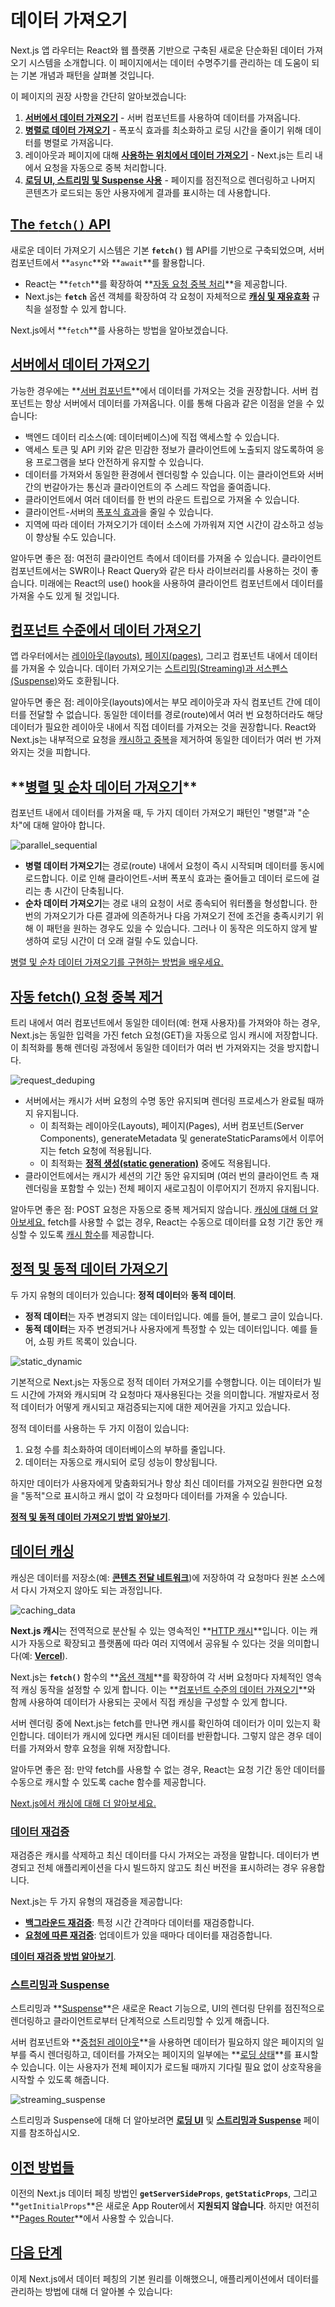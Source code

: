 # 데이터 가져오기

Next.js 앱 라우터는 React와 웹 플랫폼 기반으로 구축된 새로운 단순화된 데이터 가져오기 시스템을 소개합니다. 이 페이지에서는 데이터 수명주기를 관리하는 데 도움이 되는 기본 개념과 패턴을 살펴볼 것입니다.

이 페이지의 권장 사항을 간단히 알아보겠습니다:

1. **[서버에서 데이터 가져오기](https://nextjs.org/docs/app/building-your-application/data-fetching#fetching-data-on-the-server)** - 서버 컴포넌트를 사용하여 데이터를 가져옵니다.
2. **[병렬로 데이터 가져오기](https://nextjs.org/docs/app/building-your-application/data-fetching#parallel-and-sequential-data-fetching)** - 폭포식 효과를 최소화하고 로딩 시간을 줄이기 위해 데이터를 병렬로 가져옵니다.
3. 레이아웃과 페이지에 대해 **[사용하는 위치에서 데이터 가져오기](https://nextjs.org/docs/app/building-your-application/data-fetching#automatic-fetch-request-deduping)** - Next.js는 트리 내에서 요청을 자동으로 중복 처리합니다.
4. **[로딩 UI, 스트리밍 및 Suspense 사용](https://nextjs.org/docs/app/building-your-application/data-fetching#streaming-and-suspense)** - 페이지를 점진적으로 렌더링하고 나머지 콘텐츠가 로드되는 동안 사용자에게 결과를 표시하는 데 사용합니다.

## **[The `fetch()` API](https://nextjs.org/docs/app/building-your-application/data-fetching#the-fetch-api)**

새로운 데이터 가져오기 시스템은 기본 **`fetch()`** 웹 API를 기반으로 구축되었으며, 서버 컴포넌트에서 **`async`**와 **`await`**를 활용합니다.

- React는 **`fetch`**를 확장하여 **[자동 요청 중복 처리](https://nextjs.org/docs/app/building-your-application/data-fetching#automatic-fetch-request-deduping)**을 제공합니다.
- Next.js는 **`fetch`** 옵션 객체를 확장하여 각 요청이 자체적으로 **[캐싱 및 재유효화](https://nextjs.org/docs/app/building-your-application/data-fetching/caching)** 규칙을 설정할 수 있게 합니다.

Next.js에서 **`fetch`**를 사용하는 방법을 알아보겠습니다.

## **[서버에서 데이터 가져오기](https://nextjs.org/docs/app/building-your-application/data-fetching#fetching-data-on-the-server)**

가능한 경우에는 **[서버 컴포넌트](https://nextjs.org/docs/getting-started/react-essentials#server-components)**에서 데이터를 가져오는 것을 권장합니다. 서버 컴포넌트는 항상 서버에서 데이터를 가져옵니다. 이를 통해 다음과 같은 이점을 얻을 수 있습니다:

- 백엔드 데이터 리소스(예: 데이터베이스)에 직접 액세스할 수 있습니다.
- 액세스 토큰 및 API 키와 같은 민감한 정보가 클라이언트에 노출되지 않도록하여 응용 프로그램을 보다 안전하게 유지할 수 있습니다.
- 데이터를 가져와서 동일한 환경에서 렌더링할 수 있습니다. 이는 클라이언트와 서버 간의 번갈아가는 통신과 클라이언트의 주 스레드 작업을 줄여줍니다.
- 클라이언트에서 여러 데이터를 한 번의 라운드 트립으로 가져올 수 있습니다.
- 클라이언트-서버의 [폭포식 효과](https://nextjs.org/docs/app/building-your-application/data-fetching#parallel-and-sequential-data-fetching)을 줄일 수 있습니다.
- 지역에 따라 데이터 가져오기가 데이터 소스에 가까워져 지연 시간이 감소하고 성능이 향상될 수도 있습니다.

알아두면 좋은 점: 여전히 클라이언트 측에서 데이터를 가져올 수 있습니다. 클라이언트 컴포넌트에서는 SWR이나 React Query와 같은 타사 라이브러리를 사용하는 것이 좋습니다. 미래에는 React의 use() hook을 사용하여 클라이언트 컴포넌트에서 데이터를 가져올 수도 있게 될 것입니다.

## **[컴포넌트 수준에서 데이터 가져오기](https://nextjs.org/docs/app/building-your-application/data-fetching#fetching-data-at-the-component-level)**

앱 라우터에서는 [레이아웃(layouts)](https://nextjs.org/docs/app/building-your-application/routing/pages-and-layouts#layouts), [페이지(pages)](https://nextjs.org/docs/app/building-your-application/routing/pages-and-layouts#pages), 그리고 컴포넌트 내에서 데이터를 가져올 수 있습니다. 데이터 가져오기는 [스트리밍(Streaming)과 서스펜스(Suspense)](https://nextjs.org/docs/app/building-your-application/data-fetching#streaming-and-suspense)와도 호환됩니다.

알아두면 좋은 점: 레이아웃(layouts)에서는 부모 레이아웃과 자식 컴포넌트 간에 데이터를 전달할 수 없습니다. 동일한 데이터를 경로(route)에서 여러 번 요청하더라도 해당 데이터가 필요한 레이아웃 내에서 직접 데이터를 가져오는 것을 권장합니다. React와 Next.js는 내부적으로 요청을 [캐시하고 중복](https://nextjs.org/docs/app/building-your-application/data-fetching#automatic-fetch-request-deduping)을 제거하여 동일한 데이터가 여러 번 가져와지는 것을 피합니다.

## \***\*[병렬 및 순차 데이터 가져오기](https://nextjs.org/docs/app/building-your-application/data-fetching#parallel-and-sequential-data-fetching)\*\***

컴포넌트 내에서 데이터를 가져올 때, 두 가지 데이터 가져오기 패턴인 "병렬"과 "순차"에 대해 알아야 합니다.

![parallel_sequential](nextjsdocs/BuildingYourApplication/DataFetching/assets/DataFetching/1.png)

- **병렬 데이터 가져오기**는 경로(route) 내에서 요청이 즉시 시작되며 데이터를 동시에 로드합니다. 이로 인해 클라이언트-서버 폭포식 효과는 줄어들고 데이터 로드에 걸리는 총 시간이 단축됩니다.
- **순차 데이터 가져오기**는 경로 내의 요청이 서로 종속되어 워터폴을 형성합니다. 한 번의 가져오기가 다른 결과에 의존하거나 다음 가져오기 전에 조건을 충족시키기 위해 이 패턴을 원하는 경우도 있을 수 있습니다. 그러나 이 동작은 의도하지 않게 발생하여 로딩 시간이 더 오래 걸릴 수도 있습니다.

[병렬 및 순차 데이터 가져오기를 구현하는 방법을 배우세요.](https://nextjs.org/docs/app/building-your-application/data-fetching/fetching#data-fetching-patterns)

## **[자동 fetch() 요청 중복 제거](https://nextjs.org/docs/app/building-your-application/data-fetching#automatic-fetch-request-deduping)**

트리 내에서 여러 컴포넌트에서 동일한 데이터(예: 현재 사용자)를 가져와야 하는 경우, Next.js는 동일한 입력을 가진 fetch 요청(GET)을 자동으로 임시 캐시에 저장합니다. 이 최적화를 통해 렌더링 과정에서 동일한 데이터가 여러 번 가져와지는 것을 방지합니다.

![request_deduping](nextjsdocs/BuildingYourApplication/DataFetching/assets/DataFetching/2.png)

- 서버에서는 캐시가 서버 요청의 수명 동안 유지되며 렌더링 프로세스가 완료될 때까지 유지됩니다.
  - 이 최적화는 레이아웃(Layouts), 페이지(Pages), 서버 컴포넌트(Server Components), generateMetadata 및 generateStaticParams에서 이루어지는 fetch 요청에 적용됩니다.
  - 이 최적화는 **[정적 생성(static generation)](https://nextjs.org/docs/app/building-your-application/rendering#static-rendering)** 중에도 적용됩니다.
- 클라이언트에서는 캐시가 세션의 기간 동안 유지되며 (여러 번의 클라이언트 측 재렌더링을 포함할 수 있는) 전체 페이지 새로고침이 이루어지기 전까지 유지됩니다.

알아두면 좋은 점: POST 요청은 자동으로 중복 제거되지 않습니다. [캐싱에 대해 더 알아보세요.](https://nextjs.org/docs/app/building-your-application/data-fetching/caching)
fetch를 사용할 수 없는 경우, React는 수동으로 데이터를 요청 기간 동안 캐싱할 수 있도록 [캐시 함수](https://nextjs.org/docs/app/building-your-application/data-fetching/caching#react-cache)를 제공합니다.

## **[정적 및 동적 데이터 가져오기](https://nextjs.org/docs/app/building-your-application/data-fetching#static-and-dynamic-data-fetching)**

두 가지 유형의 데이터가 있습니다: **정적 데이터**와 **동적 데이터**.

- **정적 데이터**는 자주 변경되지 않는 데이터입니다. 예를 들어, 블로그 글이 있습니다.
- **동적 데이터**는 자주 변경되거나 사용자에게 특정할 수 있는 데이터입니다. 예를 들어, 쇼핑 카트 목록이 있습니다.

![static_dynamic](nextjsdocs/BuildingYourApplication/DataFetching/assets/DataFetching/3.png)

기본적으로 Next.js는 자동으로 정적 데이터 가져오기를 수행합니다. 이는 데이터가 빌드 시간에 가져와 캐시되며 각 요청마다 재사용된다는 것을 의미합니다. 개발자로서 정적 데이터가 어떻게 캐시되고 재검증되는지에 대한 제어권을 가지고 있습니다.

정적 데이터를 사용하는 두 가지 이점이 있습니다:

1. 요청 수를 최소화하여 데이터베이스의 부하를 줄입니다.
2. 데이터는 자동으로 캐시되어 로딩 성능이 향상됩니다.

하지만 데이터가 사용자에게 맞춤화되거나 항상 최신 데이터를 가져오길 원한다면 요청을 "동적"으로 표시하고 캐시 없이 각 요청마다 데이터를 가져올 수 있습니다.

**[정적 및 동적 데이터 가져오기 방법 알아보기](https://nextjs.org/docs/app/building-your-application/data-fetching/fetching#static-data-fetching)**.

## **[데이터 캐싱](https://nextjs.org/docs/app/building-your-application/data-fetching#caching-data)**

캐싱은 데이터를 저장소(예: **[콘텐츠 전달 네트워크](https://vercel.com/docs/concepts/edge-network/overview)**)에 저장하여 각 요청마다 원본 소스에서 다시 가져오지 않아도 되는 과정입니다.

![caching_data](nextjsdocs/BuildingYourApplication/DataFetching/assets/DataFetching/4.png)

**Next.js 캐시**는 전역적으로 분산될 수 있는 영속적인 **[HTTP 캐시](https://developer.mozilla.org/en-US/docs/Web/HTTP/Caching)**입니다. 이는 캐시가 자동으로 확장되고 플랫폼에 따라 여러 지역에서 공유될 수 있다는 것을 의미합니다(예: **[Vercel](https://vercel.com/docs/concepts/next.js/overview)**).

Next.js는 **`fetch()`** 함수의 **[옵션 객체](https://developer.mozilla.org/en-US/docs/Web/API/fetch#:~:text=preflight%20requests.-,cache,-A%20string%20indicating)**를 확장하여 각 서버 요청마다 자체적인 영속적 캐싱 동작을 설정할 수 있게 합니다. 이는 **[컴포넌트 수준의 데이터 가져오기](https://nextjs.org/docs/app/building-your-application/data-fetching#fetching-data-at-the-component-level)**와 함께 사용하여 데이터가 사용되는 곳에서 직접 캐싱을 구성할 수 있게 합니다.

서버 렌더링 중에 Next.js는 fetch를 만나면 캐시를 확인하여 데이터가 이미 있는지 확인합니다. 데이터가 캐시에 있다면 캐시된 데이터를 반환합니다. 그렇지 않은 경우 데이터를 가져와서 향후 요청을 위해 저장합니다.

알아두면 좋은 점: 만약 fetch를 사용할 수 없는 경우, React는 요청 기간 동안 데이터를 수동으로 캐시할 수 있도록 cache 함수를 제공합니다.

[Next.js에서 캐싱에 대해 더 알아보세요.](https://nextjs.org/docs/app/building-your-application/data-fetching/caching)

### **[데이터 재검증](https://nextjs.org/docs/app/building-your-application/data-fetching#revalidating-data)**

재검증은 캐시를 삭제하고 최신 데이터를 다시 가져오는 과정을 말합니다. 데이터가 변경되고 전체 애플리케이션을 다시 빌드하지 않고도 최신 버전을 표시하려는 경우 유용합니다.

Next.js는 두 가지 유형의 재검증을 제공합니다:

- **[백그라운드 재검증](https://nextjs.org/docs/app/building-your-application/data-fetching/revalidating#background-revalidation)**: 특정 시간 간격마다 데이터를 재검증합니다.
- **[요청에 따른 재검증](https://nextjs.org/docs/app/building-your-application/data-fetching/revalidating#on-demand-revalidation)**: 업데이트가 있을 때마다 데이터를 재검증합니다.

**[데이터 재검증 방법 알아보기](https://nextjs.org/docs/app/building-your-application/data-fetching/revalidating)**.

### **[스트리밍과 Suspense](https://nextjs.org/docs/app/building-your-application/data-fetching#streaming-and-suspense)**

스트리밍과 **[Suspense](https://react.dev/reference/react/Suspense)**은 새로운 React 기능으로, UI의 렌더링 단위를 점진적으로 렌더링하고 클라이언트로부터 단계적으로 스트리밍할 수 있게 해줍니다.

서버 컴포넌트와 **[중첩된 레이아웃](https://nextjs.org/docs/app/building-your-application/routing/pages-and-layouts)**을 사용하면 데이터가 필요하지 않은 페이지의 일부를 즉시 렌더링하고, 데이터를 가져오는 페이지의 일부에는 **[로딩 상태](https://nextjs.org/docs/app/building-your-application/routing/loading-ui-and-streaming)**를 표시할 수 있습니다. 이는 사용자가 전체 페이지가 로드될 때까지 기다릴 필요 없이 상호작용을 시작할 수 있도록 해줍니다.

![streaming_suspense](nextjsdocs/BuildingYourApplication/DataFetching/assets/DataFetching/5.png)

스트리밍과 Suspense에 대해 더 알아보려면 **[로딩 UI](https://nextjs.org/docs/app/building-your-application/routing/loading-ui-and-streaming)** 및 **[스트리밍과 Suspense](https://nextjs.org/docs/app/building-your-application/data-fetching#streaming-and-suspense)** 페이지를 참조하십시오.

## **[이전 방법들](https://nextjs.org/docs/app/building-your-application/data-fetching#old-methods)**

이전의 Next.js 데이터 페칭 방법인 **`getServerSideProps`**, **`getStaticProps`**, 그리고 **`getInitialProps`**은 새로운 App Router에서 **지원되지 않습니다**. 하지만 여전히 **[Pages Router](https://nextjs.org/docs/pages/building-your-application/data-fetching)**에서 사용할 수 있습니다.

## **[다음 단계](https://nextjs.org/docs/app/building-your-application/data-fetching#next-steps)**

이제 Next.js에서 데이터 페칭의 기본 원리를 이해했으니, 애플리케이션에서 데이터를 관리하는 방법에 대해 더 알아볼 수 있습니다:
